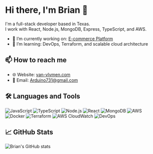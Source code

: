 # Hi there, I'm Brian 👋

I'm a full-stack developer based in Texas.  
I work with React, Node.js, MongoDB, Express, TypeScript, and AWS.

- 🔭 I’m currently working on: [E-commerce Platform](https://github.com/arduino731/MernEcommercePro)
- 🌱 I’m learning: DevOps, Terraform, and scalable cloud architecture

## 📫 How to reach me

- 🌐 Website: [van-vlymen.com](https://van-vlymen.com)
- 📧 Email: [Arduino731@gmail.com](mailto:Arduino731@gmail.com)

## 🛠️ Languages and Tools
![JavaScript](https://img.shields.io/badge/-JavaScript-black?style=flat-square&logo=javascript)
![TypeScript](https://img.shields.io/badge/-TypeScript-black?style=flat-square&logo=typescript)
![Node.js](https://img.shields.io/badge/-Node.js-black?style=flat-square&logo=node.js)
![React](https://img.shields.io/badge/-React-black?style=flat-square&logo=react)
![MongoDB](https://img.shields.io/badge/-MongoDB-black?style=flat-square&logo=mongodb)
![AWS](https://img.shields.io/badge/-AWS-black?style=flat-square&logo=amazon-aws)
![Docker](https://img.shields.io/badge/-Docker-black?style=flat-square&logo=docker)
![Terraform](https://img.shields.io/badge/-Terraform-623CE4?style=flat-square&logo=terraform)
![AWS CloudWatch](https://img.shields.io/badge/-CloudWatch-232F3E?style=flat-square&logo=amazon-aws)
![DevOps](https://img.shields.io/badge/-DevOps-3178c6?style=flat-square&logo=devdotto)



## 📈 GitHub Stats

![Brian's GitHub stats](https://github-readme-stats.vercel.app/api?username=arduino731&show_icons=true&theme=dark)


